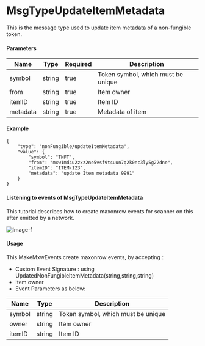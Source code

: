 # MsgTypeUpdateItemMetadata

This is the message type used to update item metadata of a non-fungible token.

#### Parameters
| Name | Type | Required | Description                 |
| ---- | ---- | -------- | --------------------------- |
| symbol | string | true   | Token symbol, which must be unique| | 
| from | string | true   | Item owner| | 
| itemID | string | true   | Item ID| | 
| metadata | string | true   | Metadata of item| | 


#### Example
```
{
    "type": "nonFungible/updateItemMetadata",
    "value": {
        "symbol": "TNFT",
        "from": "mxw1md4u2zxz2ne5vsf9t4uun7q2k0nc3ly5g22dne",
        "itemID": "ITEM-123",
        "metadata": "update Item metadata 9991"
    }
}
```

#### Listening to events of MsgTypeUpdateItemMetadata
This tutorial describes how to create maxonrow events for scanner on this after emitted by a network.

![Image-1](/en/latest/pic_module/MsgTypeUpdateItemMetadata.png)  


#### Usage
This MakeMxwEvents create maxonrow events, by accepting :

* Custom Event Signature : using UpdatedNonFungibleItemMetadata(string,string,string)
* Item owner
* Event Parameters as below: 

| Name | Type | Description                 |
| ---- | ---- | --------------------------- |
| symbol | string | Token symbol, which must be unique| | 
| owner | string | Item owner| | 
| itemID | string | Item ID| | 





